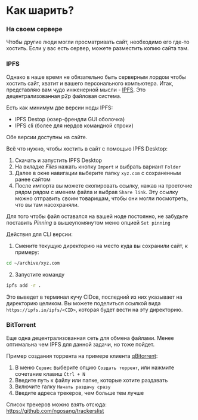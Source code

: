 # Как шарить?

### На своем сервере
Чтобы другие люди могли просматривать сайт, необходимо его где-то хостить.
Если у вас есть сервер, можете разместить копию сайта там.

### IPFS

Однако в наше время не обязательно быть серверным лордом чтобы хостить сайт,
хватит и вашего персонального компьютера. Итак, представляю вам чудо инженерной
мысли - [IPFS](https://ipfs.io). Это децентрализованная p2p файловая система.

Есть как минимум две версии ноды IPFS:

- IPFS Destop (юзер-френдли GUI оболочка)
- IPFS cli (более для нердов командной строки)

Обе версии доступны на сайте.

Всё что нужно, чтобы хостить в сайт с помощью IPFS Desktop:

1. Скачать и запустить IPFS Desktop
2. На вкладке _Files_ нажать кнопку `Import` и выбрать вариант `Folder`
3. Далее в окне навигации выберите папку `xyz.com` с сохраненным ранее сайтом
4. После импорта вы можете скопировать ссылку, нажав на троеточие рядом
рядом с именем файла и выбрав `Share link`. Эту ссылку можно отправить своим товарищам,
чтобы они могли посмотреть, что вы там насохраняли.

Для того чтобы файл оставался на вашей ноде постоянно, не забудьте поставить _Pinning_
в вышеупомянутом меню опцией `Set pinning`

Действия для CLI версии:

1. Смените текущую директорию на место куда вы сохранили сайт, к примеру:
```sh
cd ~/archive/xyz.com
```
2. Запустите команду
```sh
ipfs add -r .
``` 
Это выведет в терминал кучу CIDов, последний из них указывает на директорию целиком.
Вы можете поделиться ссылкой вида `https://ipfs.io/ipfs/<CID>`, которая будет вести на эту директорию.

### BitTorrent

Еще одна децентрализованная сеть для обмена файлами.
Менее оптимальна чем IPFS для данной задачи, но тоже пойдет.

Пример создания торрента на примере клиента [qBitorrent](https://www.qbittorrent.org):

1. В меню `Сервис` выберите опцию `Создать торрент`, или нажмите сочетание клавиш `Ctrl + N`
2. Введите путь к файлу или папке, которые хотите раздавать
3. Включите галку `Начать раздачу сразу`
4. Введите адреса трекеров, чем больше тем лучше

Список трекеров можно взять отсюда: https://github.com/ngosang/trackerslist
